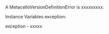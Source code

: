 A MetacelloVersionDefinitionError is xxxxxxxxx.Instance Variables	exception:		<Object>exception	- xxxxx